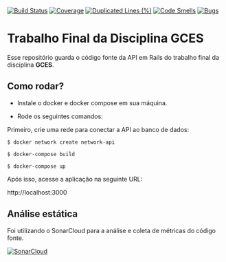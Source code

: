 [![Build Status](https://travis-ci.com/pAmanda/gces-tf-api.svg?branch=master)](https://travis-ci.com/pAmanda/gces-tf-api)
[![Coverage](https://sonarcloud.io/api/project_badges/measure?project=pAmanda_gces-tf-api&metric=coverage)](https://sonarcloud.io/dashboard?id=pAmanda_gces-tf-api)
[![Duplicated Lines (%)](https://sonarcloud.io/api/project_badges/measure?project=pAmanda_gces-tf-api&metric=duplicated_lines_density)](https://sonarcloud.io/dashboard?id=pAmanda_gces-tf-api)
[![Code Smells](https://sonarcloud.io/api/project_badges/measure?project=pAmanda_gces-tf-api&metric=code_smells)](https://sonarcloud.io/dashboard?id=pAmanda_gces-tf-api)
[![Bugs](https://sonarcloud.io/api/project_badges/measure?project=pAmanda_gces-tf-api&metric=bugs)](https://sonarcloud.io/dashboard?id=pAmanda_gces-tf-api)

# Trabalho Final da Disciplina GCES

Esse repositório guarda o código fonte da API em Rails do trabalho final da disciplina **GCES**.

## Como rodar?

* Instale o docker e docker compose em sua máquina.

* Rode os seguintes comandos:

Primeiro, crie uma rede para conectar a API ao banco de dados:

```$ docker network create network-api```

```$ docker-compose build```

```$ docker-compose up```

Após isso, acesse a aplicação na seguinte URL:

http://localhost:3000

## Análise estática

Foi utilizando o SonarCloud para a análise e coleta de métricas do código fonte.

[![SonarCloud](https://sonarcloud.io/images/project_badges/sonarcloud-black.svg)](https://sonarcloud.io/dashboard?id=pAmanda_gces-tf-api)
